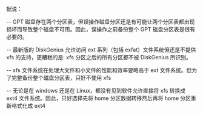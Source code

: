 据说：

-- GPT 磁盘存在两个分区表，但误操作磁盘分区还是有可能让两个分区表都出现损坏而导致整个磁盘不可用。因此，误操作之前备份整个 GPT 磁盘分区表是很有必要的。

-- 最新版的 DiskGenius 允许访问 ext 系列（包括 exfat）文件系统但还是不提供 xfs 的支持，更糟糕的是: xfs 分区之后的所有分区都不被 DiskGenius 所识别。

-- xfs 文件系统在处理大文件和小文件的性能和效率要略高于 ext 文件系统。但为了完整备份整个磁盘分区表，只好不使用 xfs

-- 无论是在 windows 还是在 Linux，都没有见到软件允许直接将 xfs 转换成 ext4 文件系统。因此，只好选择先将 home 分区数据转移然后再将 home 分区重新格式化成 ext4


